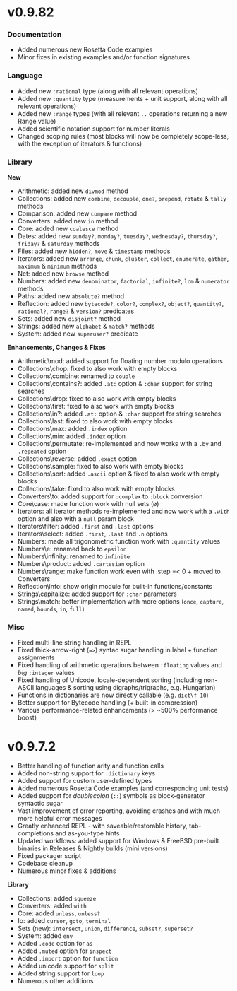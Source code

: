 v0.9.82
========

### Documentation

- Added numerous new Rosetta Code examples
- Minor fixes in existing examples and/or function signatures

### Language

- Added new `:rational` type (along with all relevant operations)
- Added new `:quantity` type (measurements + unit support, along with all relevant operations)
- Added new `:range` types (with all relevant `..` operations returning a new Range value)
- Added scientific notation support for number literals
- Changed scoping rules (most blocks will now be completely scope-less, with the exception of iterators & functions)

### Library

**New**
- Arithmetic: added new `divmod` method
- Collections: added new `combine`, `decouple`, `one?`, `prepend`, `rotate` & `tally` methods
- Comparison: added new `compare` method
- Converters: added new `in` method
- Core: added new `coalesce` method
- Dates: added new `sunday?`, `monday?`, `tuesday?`, `wednesday?`, `thursday?`, `friday?` & `saturday` methods
- Files: added new `hidden?`, `move` & `timestamp` methods
- Iterators: added new `arrange`, `chunk`, `cluster`, `collect`, `enumerate`, `gather`, `maximum` & `minimum` methods
- Net: added new `browse` method
- Numbers: added new `denominator`, `factorial`, `infinite?`, `lcm` & `numerator` methods
- Paths: added new `absolute?` method
- Reflection: added new `bytecode?`, `color?`, `complex?`, `object?`, `quantity?`, `rational?`, `range?` & `version?` predicates
- Sets: added new `disjoint?` method
- Strings: added new `alphabet` & `match?` methods
- System: added new `superuser?` predicate

**Enhancements, Changes & Fixes**

- Arithmetic\mod: added support for floating number modulo operations
- Collections\chop: fixed to also work with empty blocks
- Collections\combine: renamed to `couple`
- Collections\contains?: added `.at:` option & `:char` support for string searches
- Collections\drop: fixed to also work with empty blocks
- Collections\first: fixed to also work with empty blocks
- Collections\in?: added `.at:` option & `:char` support for string searches
- Collections\last: fixed to also work with empty blocks
- Collections\max: added `.index` option
- Collections\min: added `.index` option
- Collections\permutate: re-implemented and now works with a `.by` and `.repeated` option
- Collections\reverse: added `.exact` option
- Collections\sample: fixed to also work with empty blocks
- Collections\sort: added `.ascii` option & fixed to also work with empty blocks
- Collections\take: fixed to also work with empty blocks
- Converters\to: added support for `:complex` to `:block` conversion
- Core\case: made function work with null sets (ø)
- Iterators: all iterator methods re-implemented and now work with a `.with` option and also with a `null` param block
- Iterators\filter: added `.first` and `.last` options
- Iterators\select: added `.first`, `.last` and `.n` options
- Numbers: made all trigonometric function work with `:quantity` values
- Numbers\e: renamed back to `epsilon`
- Numbers\infinity: renamed to `infinite`
- Numbers\product: added `.cartesian` option
- Numbers\range: make function work even with .step =< 0 + moved to Converters
- Reflection\info: show origin module for built-in functions/constants
- Strings\capitalize: added support for `:char` parameters
- Strings\match: better implementation with more options (`once`, `capture`, `named`, `bounds`, `in`, `full`)

### Misc

- Fixed multi-line string handling in REPL
- Fixed thick-arrow-right (`=>`) syntac sugar handling in label + function assignments
- Fixed handling of arithmetic operations between `:floating` values and *big* `:integer` values
- Fixed handling of Unicode, locale-dependent sorting (including non-ASCII languages & sorting using digraphs/trigraphs, e.g. Hungarian)
- Functions in dictionaries are now directly callable (e.g. `dict\f 10`)
- Better support for Bytecode handling (+ built-in compression)
- Various performance-related enhancements (> ~500% performance boost)

v0.9.7.2
========

- Better handling of function arity and function calls
- Added non-string support for `:dictionary` keys
- Added support for custom user-defined types
- Added numerous Rosetta Code examples (and corresponding unit tests)
- Added support for *doublecolon* (`::`) symbols as block-generator syntactic sugar
- Vast improvement of error reporting, avoiding crashes and with much more helpful error messages
- Greatly enhanced REPL - with saveable/restorable history, tab-completions and as-you-type hints
- Updated workflows: added support for Windows & FreeBSD pre-built binaries in Releases & Nightly builds (mini versions)
- Fixed packager script
- Codebase cleanup
- Numerous minor fixes & additions

**Library**

- Collections: added `squeeze`
- Converters: added `with`
- Core: added `unless`, `unless?`
- Io: added `cursor`, `goto`, `terminal`
- Sets (new): `intersect`, `union`, `difference`, `subset?`, `superset?`
- System: added `env`
- Added `.code` option for `as`
- Added `.muted` option for `inspect`
- Added `.import` option for `function`
- Added unicode support for `split`
- Added string support for `loop`
- Numerous other additions
